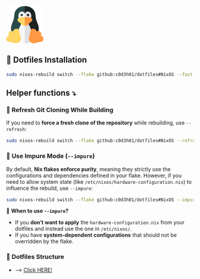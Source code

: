 <img src="image.png" alt="Custom Image" height="100"/>

## 📂 **Dotfiles Installation**
```bash
sudo nixos-rebuild switch --flake github:c0d3h01/dotfiles#NixOS --fast
```

## **Helper functions ⤵**

### 🔄 **Refresh Git Cloning While Building**
If you need to **force a fresh clone of the repository** while rebuilding, use `--refresh`:
```bash
sudo nixos-rebuild switch --flake github:c0d3h01/dotfiles#NixOS --refresh
```

### 🚀 **Use Impure Mode (`--impure`)**
By default, **Nix flakes enforce purity**, meaning they strictly use the configurations and dependencies defined in your flake. However, if you need to allow system state (like `/etc/nixos/hardware-configuration.nix`) to influence the rebuild, use `--impure`:
```bash
sudo nixos-rebuild switch --flake github:c0d3h01/dotfiles#NixOS --impure
```
🔹 **When to use `--impure`?**  
- If you **don’t want to apply** the `hardware-configuration.nix` from your dotfiles and instead use the one in `/etc/nixos/`.  
- If you have **system-dependent configurations** that should not be overridden by the flake.  

### 📁 **Dotfiles Structure**
- ⟶ [Click HERE!](https://github.com/c0d3h01/dotfiles/blob/main/structure.md)
